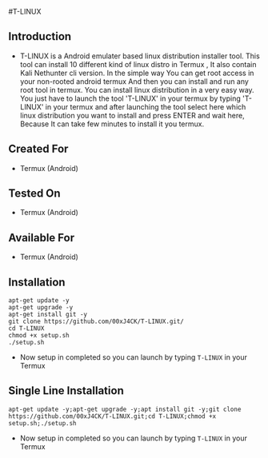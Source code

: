 #T-LINUX


## Introduction

+ T-LINUX is a Android emulater based linux distribution installer tool. This tool can install 10 different kind of linux distro in Termux , It also contain Kali Nethunter cli version. In the simple way You can get root access in your non-rooted android termux And then you can install and run any root tool in termux. You can install linux distribution in a very easy way. You just have to launch the tool 'T-LINUX' in your termux by typing 'T-LINUX' in your termux and after launching the tool select here which linux distribution you want to install and press ENTER and wait here, Because It can take few minutes to install it you termux.

## Created For
+ Termux (Android)

## Tested On
+ Termux (Android)

## Available For
+ Termux (Android)

## Installation

```
apt-get update -y
apt-get upgrade -y
apt-get install git -y
git clone https://github.com/00xJ4CK/T-LINUX.git/
cd T-LINUX
chmod +x setup.sh
./setup.sh
```
+ Now setup in completed so you can launch by typing `T-LINUX` in your Termux

## Single Line Installation

```
apt-get update -y;apt-get upgrade -y;apt install git -y;git clone https://github.com/00xJ4CK/T-LINUX.git;cd T-LINUX;chmod +x setup.sh;./setup.sh
```
+ Now setup in completed so you can launch by typing `T-LINUX` in your Termux


